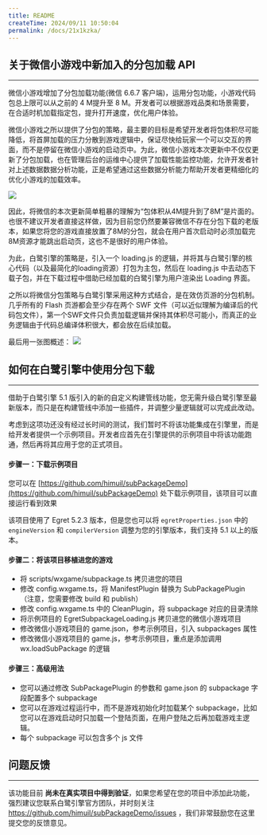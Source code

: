 ```yaml
---
title: README
createTime: 2024/09/11 10:50:04
permalink: /docs/21x1kzka/
---
```

## 关于微信小游戏中新加入的分包加载 API
--------------------------------
微信小游戏增加了分包加载功能(微信 6.6.7 客户端)，运用分包功能，小游戏代码包总上限可以从之前的 4 M提升至 8 M。开发者可以根据游戏品类和场景需要，在合适时机加载指定包，提升打开速度，优化用户体验。

微信小游戏之所以提供了分包的策略，最主要的目标是希望开发者将包体积尽可能降低，将首屏加载的压力分散到游戏逻辑中，保证尽快给玩家一个可以交互的界面，而不是停留在微信小游戏的启动页中。为此，微信小游戏本次更新中不仅仅更新了分包加载，也在管理后台的运维中心提供了加载性能监控功能，允许开发者针对上述数据数据分析功能，正是希望通过这些数据分析能力帮助开发者更精细化的优化小游戏的加载效率。

![](./pic1.jpg)

因此，将微信的本次更新简单粗暴的理解为“包体积从4M提升到了8M”是片面的。也很不建议开发者直接这样做，因为目前您仍然要兼容微信不存在分包下载的老版本，如果您将您的游戏直接放置了8M的分包，就会在用户首次启动时必须加载完8M资源才能跳出启动页，这也不是很好的用户体验。

为此，白鹭引擎的策略是，引入一个 loading.js 的逻辑，并将其与白鹭引擎的核心代码（以及最简化的loading资源）打包为主包，然后在 loading.js 中去动态下载子包，并在下载过程中借助已经加载的白鹭引擎为用户渲染出 Loading 界面。

之所以将微信分包策略与白鹭引擎采用这种方式结合，是在效仿页游的分包机制。几乎所有的 Flash 页游都会至少存在两个 SWF 文件（可以近似理解为编译后的代码包文件），第一个SWF文件只负责加载逻辑并保持其体积尽可能小，而真正的业务逻辑由于代码总编译体积很大，都会放在后续加载。

最后用一张图概述：
![](./pic2.jpg)

## 如何在白鹭引擎中使用分包下载
------------------------
借助于白鹭引擎 5.1 版引入的新的自定义构建管线功能，您无需升级白鹭引擎至最新版本，而只是在构建管线中添加一些插件，并调整少量逻辑就可以完成此改动。

考虑到这项功还没有经过长时间的测试，我们暂时不将该功能集成在引擎里，而是给开发者提供一个示例项目。开发者应首先在引擎提供的示例项目中将该功能跑通，然后再将其应用于您的正式项目。

#### 步骤一：下载示例项目

您可以在 [https://github.com/himuil/subPackageDemo](https://github.com/himuil/subPackageDemo) 处下载示例项目，该项目可以直接运行看到效果

该项目使用了 Egret 5.2.3 版本，但是您也可以将 `egretProperties.json` 中的 `engineVersion` 和 `compilerVersion` 调整为您的引擎版本，我们支持 5.1 以上的版本。

#### 步骤二：将该项目移植进您的游戏

* 将 scripts/wxgame/subpackage.ts 拷贝进您的项目
* 修改 config.wxgame.ts，将 ManifestPlugin 替换为 SubPackagePlugin （注意，您需要修改 build 和 publish）
* 修改 config.wxgame.ts 中的 CleanPlugin，将 subpackage 对应的目录清除
* 将示例项目的 EgretSubpackageLoading.js 拷贝进您的微信小游戏项目
* 修改微信小游戏项目的 game.json，参考示例项目，引入 subpackages 属性
* 修改微信小游戏项目的 game.js，参考示例项目，重点是添加调用 wx.loadSubPackage 的逻辑

#### 步骤三：高级用法

* 您可以通过修改 SubPackagePlugin 的参数和 game.json 的 subpackage 字段配置多个 subpackage
* 您可以在游戏过程运行中，而不是游戏初始化时加载某个 subpackage，比如您可以在游戏启动时只加载一个登陆页面，在用户登陆之后再加载游戏主逻辑。
* 每个 subpackage 可以包含多个 js 文件

## 问题反馈
--------------------------

该功能目前 **尚未在真实项目中得到验证**，如果您希望在您的项目中添加此功能，强烈建议您联系白鹭引擎官方团队，并时刻关注 https://github.com/himuil/subPackageDemo/issues ，我们非常鼓励您在这里提交您的反馈意见。
